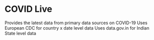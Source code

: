 # COVID Live
Provides the latest data from primary data sources on COVID-19
Uses European CDC for country x date level data
Uses data.gov.in for Indian State level data
